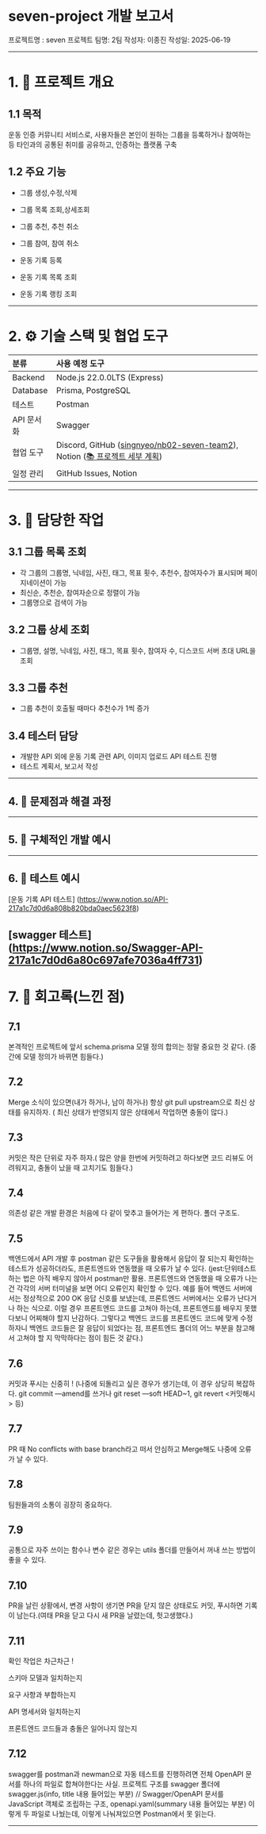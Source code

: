 # seven-project 개발 보고서

프로젝트명 : seven 프로젝트 
팀명: 2팀
작성자: 이종진
작성일: 2025-06-19

---


# 1. 📝 프로젝트 개요

## 1.1 목적 

운동 인증 커뮤니티 서비스로, 사용자들은 본인이 원하는 그룹을 등록하거나 참여하는 등 타인과의 공통된 취미를 공유하고, 인증하는 플랫폼 구축

## 1.2 주요 기능

- 그룹 생성,수정,삭제
- 그룹 목록 조회,상세조회
- 그룹 추천, 추천 취소
- 그룹 참여, 참여 취소

- 운동 기록 등록
- 운동 기록 목록 조회
- 운동 기록 랭킹 조회

---

# 2. ⚙️ 기술 스택 및 협업 도구

| **분류** | **사용 예정 도구** |
| :------ | :----------------- |
| Backend | Node.js 22.0.0LTS (Express) |
| Database | Prisma, PostgreSQL |
| 테스트 | Postman |
| API 문서화 | Swagger |
| 협업 도구 | Discord, GitHub ([singnyeo/nb02-seven-team2](https://github.com/singnyeo/nb02-seven-team2)), Notion ([📚 프로젝트 세부 계획](https://www.notion.so/206fca01d5c980689666cc5d59fbef08?pvs=21)) |
| 일정 관리 | GitHub Issues, Notion |

---

# 3. 📌 담당한 작업 

## 3.1 그룹 목록 조회

- 각 그룹의 그룹명, 닉네임, 사진, 태그, 목표 횟수, 추천수, 참여자수가 표시되며 페이지네이션이 가능
- 최신순, 추천순, 참여자순으로 정렬이 가능
- 그룹명으로 검색이 가능

## 3.2 그룹 상세 조회

- 그룹명, 설명, 닉네임, 사진, 태그, 목표 횟수, 참여자 수, 디스코드 서버 초대 URL을 조회

## 3.3 그룹 추천

- 그룹 추천이 호출될 때마다 추천수가 1씩 증가

## 3.4 테스터 담당

- 개발한 API 외에 운동 기록 관련 API, 이미지 업로드 API 테스트 진행
- 테스트 계획서, 보고서 작성

---

## 4. 📌 문제점과 해결 과정


---


## 5. 📌 구체적인 개발 예시

---


## 6. 📌 테스트 예시

[운동 기록 API 테스트] (https://www.notion.so/API-217a1c7d0d6a808b820bda0aec5623f8)

[swagger 테스트] (https://www.notion.so/Swagger-API-217a1c7d0d6a80c697afe7036a4ff731)
---


# 7. 📃 회고록(느낀 점)

## 7.1

본격적인 프로젝트에 앞서 schema.prisma 모델 정의 합의는 정말 중요한 것 같다. (중간에 모델 정의가 바뀌면 힘들다.)

## 7.2

Merge 소식이 있으면(내가 하거나, 남이 하거나) 항상 git pull upstream으로 최신 상태를 유지하자. ( 최신 상태가 반영되지 않은 상태에서 작업하면 충돌이 많다.)

## 7.3

커밋은 작은 단위로 자주 하자.( 많은 양을 한번에 커밋하려고 하다보면 코드 리뷰도 어려워지고, 충돌이 났을 때 고치기도 힘들다.)

## 7.4 

의존성 같은 개발 환경은 처음에 다 같이 맞추고 들어가는 게 편하다. 폴더 구조도.

## 7.5

백엔드에서 API 개발 후 postman 같은 도구들을 활용해서 응답이 잘 되는지 확인하는 테스트가 성공하더라도, 프론트엔드와 연동했을 때 오류가 날 수 있다. 
(jest:단위테스트 하는 법은 아직 배우지 않아서 postman만 활용. 프론트엔드와 연동했을 때 오류가 나는 건 각각의 서버 터미널을 보면 어디 오류인지 확인할 수 있다.
예를 들어 백엔드 서버에서는 정상적으로 200 OK 응답 신호를 보냈는데, 프론트엔드 서버에서는 오류가 난다거나 하는 식으로. 이럴 경우 프론트엔드 코드를 고쳐야 하는데, 프론트엔드를 배우지 못했다보니 어찌해야 할지 난감하다. 그렇다고 백엔드 코드를 프론트엔드 코드에 맞게 수정하자니 백엔드 코드들은 잘 응답이 되었다는 점,  프론트엔드 폴더의 어느 부분을 참고해서 고쳐야 할 지 막막하다는 점이 힘든 것 같다.)


## 7.6

커밋과 푸시는 신중히 ! (나중에 되돌리고 싶은 경우가 생기는데, 이 경우 상당히 복잡하다. git commit —amend를 쓰거나 git reset —soft HEAD~1, git revert <커밋해시> 등)

## 7.7

PR 때 No conflicts with base branch라고 떠서 안심하고 Merge해도 나중에 오류가 날 수 있다.

## 7.8

팀원들과의 소통이 굉장히 중요하다.

## 7.9

공통으로 자주 쓰이는 함수나 변수 같은 경우는 utils 폴더를 만들어서 꺼내 쓰는 방법이 좋을 수 있다.

## 7.10

PR을 날린 상황에서, 변경 사항이 생기면 PR을 닫지 않은 상태로도 커밋, 푸시하면 기록이 남는다.(여태 PR을 닫고 다시 새 PR을 날렸는데, 헛고생했다.)

## 7.11

확인 작업은 차근차근 ! 

스키마 모델과 일치하는지

요구 사항과 부합하는지

API 명세서와 일치하는지

프론트엔드 코드들과 충돌은 일어나지 않는지

## 7.12

swagger를 postman과 newman으로 자동 테스트를 진행하려면 전체 OpenAPI 문서를 하나의 파일로 합쳐야한다는 사실.
프로젝트 구조를 swagger 폴더에 swagger.js(info, title 내용 들어있는 부분) // Swagger/OpenAPI 문서를 JavaScript 객체로 조립하는 구조, openapi.yaml(summary 내용 들어있는 부분) 이렇게 두 파일로 나눴는데, 이렇게 나눠져있으면 Postman에서 못 읽는다.

---




















